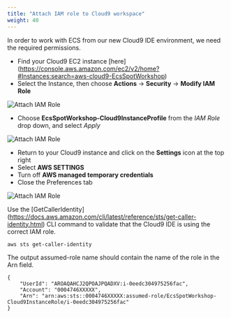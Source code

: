 ```yaml
---
title: "Attach IAM role to Cloud9 workspace"
weight: 40
---
```


In order to work with ECS from our new Cloud9 IDE environment, we need the required permissions.

* Find your Cloud9 EC2 instance [here] (https://console.aws.amazon.com/ec2/v2/home?#Instances:search=aws-cloud9-EcsSpotWorkshop)
* Select the Instance, then choose **Actions** -> **Security** -> **Modify IAM Role**

![Attach IAM Role](/images/ecs-spot-capacity-providers/attach_iam_role.png)

* Choose **EcsSpotWorkshop-Cloud9InstanceProfile** from the *IAM Role* drop down, and select *Apply*

![Attach IAM Role](/images/ecs-spot-capacity-providers/c9_2.png)

* Return to your Cloud9 instance and click on the **Settings** icon at the top right
* Select **AWS SETTINGS** 
* Turn off **AWS managed temporary credentials** 
* Close the Preferences tab

![Attach IAM Role](/images/ecs-spot-capacity-providers/c9_3.png)

Use the [GetCallerIdentity] (https://docs.aws.amazon.com/cli/latest/reference/sts/get-caller-identity.html) CLI command to validate that the Cloud9 IDE is using the correct IAM role.

```
aws sts get-caller-identity
```

The output assumed-role name should contain the name of the role in the Arn field.

```
{
    "UserId": "AROAQAHCJ2QPOAJPQADXV:i-0eedc304975256fac",
    "Account": "0004746XXXXX",
    "Arn": "arn:aws:sts::0004746XXXXX:assumed-role/EcsSpotWorkshop-Cloud9InstanceRole/i-0eedc304975256fac"
}
```